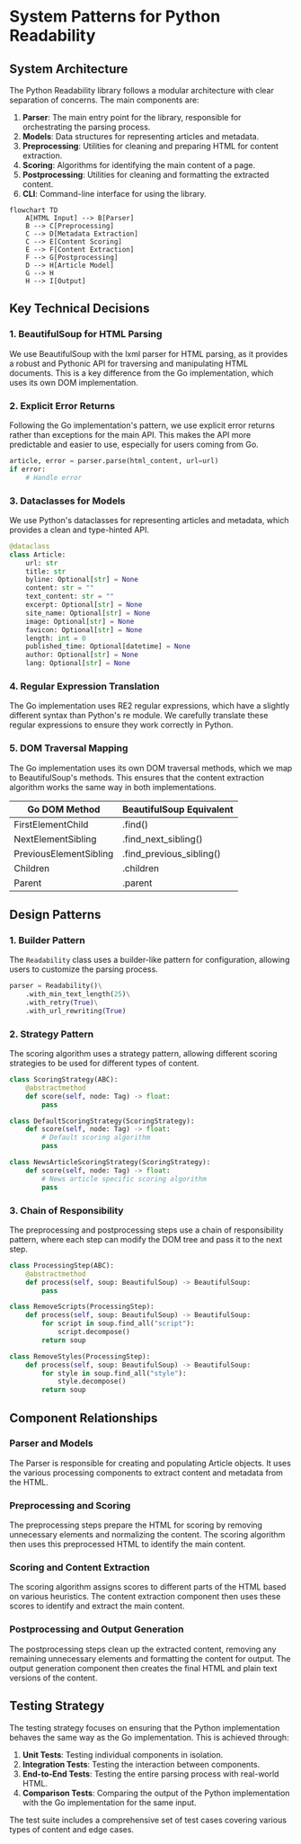 # System Patterns for Python Readability

## System Architecture

The Python Readability library follows a modular architecture with clear separation of concerns. The main components are:

1. **Parser**: The main entry point for the library, responsible for orchestrating the parsing process.
2. **Models**: Data structures for representing articles and metadata.
3. **Preprocessing**: Utilities for cleaning and preparing HTML for content extraction.
4. **Scoring**: Algorithms for identifying the main content of a page.
5. **Postprocessing**: Utilities for cleaning and formatting the extracted content.
6. **CLI**: Command-line interface for using the library.

```mermaid
flowchart TD
    A[HTML Input] --> B[Parser]
    B --> C[Preprocessing]
    C --> D[Metadata Extraction]
    C --> E[Content Scoring]
    E --> F[Content Extraction]
    F --> G[Postprocessing]
    D --> H[Article Model]
    G --> H
    H --> I[Output]
```

## Key Technical Decisions

### 1. BeautifulSoup for HTML Parsing

We use BeautifulSoup with the lxml parser for HTML parsing, as it provides a robust and Pythonic API for traversing and manipulating HTML documents. This is a key difference from the Go implementation, which uses its own DOM implementation.

### 2. Explicit Error Returns

Following the Go implementation's pattern, we use explicit error returns rather than exceptions for the main API. This makes the API more predictable and easier to use, especially for users coming from Go.

```python
article, error = parser.parse(html_content, url=url)
if error:
    # Handle error
```

### 3. Dataclasses for Models

We use Python's dataclasses for representing articles and metadata, which provides a clean and type-hinted API.

```python
@dataclass
class Article:
    url: str
    title: str
    byline: Optional[str] = None
    content: str = ""
    text_content: str = ""
    excerpt: Optional[str] = None
    site_name: Optional[str] = None
    image: Optional[str] = None
    favicon: Optional[str] = None
    length: int = 0
    published_time: Optional[datetime] = None
    author: Optional[str] = None
    lang: Optional[str] = None
```

### 4. Regular Expression Translation

The Go implementation uses RE2 regular expressions, which have a slightly different syntax than Python's re module. We carefully translate these regular expressions to ensure they work correctly in Python.

### 5. DOM Traversal Mapping

The Go implementation uses its own DOM traversal methods, which we map to BeautifulSoup's methods. This ensures that the content extraction algorithm works the same way in both implementations.

| Go DOM Method | BeautifulSoup Equivalent |
|---------------|--------------------------|
| FirstElementChild | .find() |
| NextElementSibling | .find_next_sibling() |
| PreviousElementSibling | .find_previous_sibling() |
| Children | .children |
| Parent | .parent |

## Design Patterns

### 1. Builder Pattern

The `Readability` class uses a builder-like pattern for configuration, allowing users to customize the parsing process.

```python
parser = Readability()\
    .with_min_text_length(25)\
    .with_retry(True)\
    .with_url_rewriting(True)
```

### 2. Strategy Pattern

The scoring algorithm uses a strategy pattern, allowing different scoring strategies to be used for different types of content.

```python
class ScoringStrategy(ABC):
    @abstractmethod
    def score(self, node: Tag) -> float:
        pass

class DefaultScoringStrategy(ScoringStrategy):
    def score(self, node: Tag) -> float:
        # Default scoring algorithm
        pass

class NewsArticleScoringStrategy(ScoringStrategy):
    def score(self, node: Tag) -> float:
        # News article specific scoring algorithm
        pass
```

### 3. Chain of Responsibility

The preprocessing and postprocessing steps use a chain of responsibility pattern, where each step can modify the DOM tree and pass it to the next step.

```python
class ProcessingStep(ABC):
    @abstractmethod
    def process(self, soup: BeautifulSoup) -> BeautifulSoup:
        pass

class RemoveScripts(ProcessingStep):
    def process(self, soup: BeautifulSoup) -> BeautifulSoup:
        for script in soup.find_all("script"):
            script.decompose()
        return soup

class RemoveStyles(ProcessingStep):
    def process(self, soup: BeautifulSoup) -> BeautifulSoup:
        for style in soup.find_all("style"):
            style.decompose()
        return soup
```

## Component Relationships

### Parser and Models

The Parser is responsible for creating and populating Article objects. It uses the various processing components to extract content and metadata from the HTML.

### Preprocessing and Scoring

The preprocessing steps prepare the HTML for scoring by removing unnecessary elements and normalizing the content. The scoring algorithm then uses this preprocessed HTML to identify the main content.

### Scoring and Content Extraction

The scoring algorithm assigns scores to different parts of the HTML based on various heuristics. The content extraction component then uses these scores to identify and extract the main content.

### Postprocessing and Output Generation

The postprocessing steps clean up the extracted content, removing any remaining unnecessary elements and formatting the content for output. The output generation component then creates the final HTML and plain text versions of the content.

## Testing Strategy

The testing strategy focuses on ensuring that the Python implementation behaves the same way as the Go implementation. This is achieved through:

1. **Unit Tests**: Testing individual components in isolation.
2. **Integration Tests**: Testing the interaction between components.
3. **End-to-End Tests**: Testing the entire parsing process with real-world HTML.
4. **Comparison Tests**: Comparing the output of the Python implementation with the Go implementation for the same input.

The test suite includes a comprehensive set of test cases covering various types of content and edge cases.
